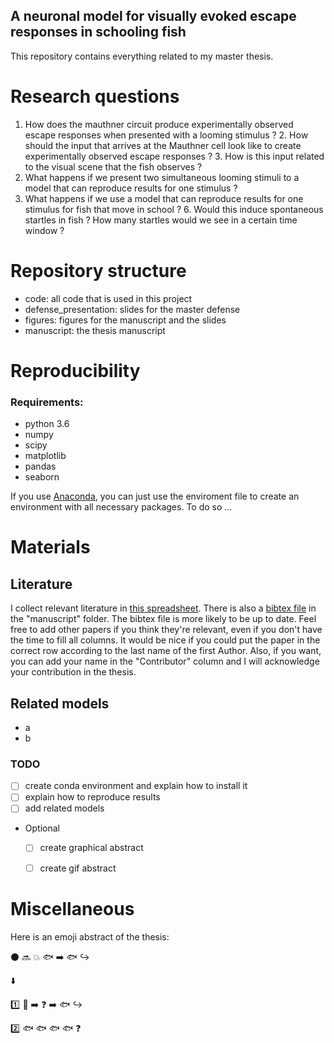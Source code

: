## A neuronal model for visually evoked escape responses in schooling fish
This repository contains everything related to my master thesis.

# Research questions
1. How does the mauthner circuit produce experimentally observed escape responses when presented with a looming stimulus ?
    2. How should the input that arrives at the Mauthner cell look like to create experimentally observed escape responses ?
    3. How is this input related to the visual scene that the fish observes ?
4. What happens if we present two simultaneous looming stimuli to a model that can reproduce results for one stimulus ?
5. What happens if we use a model that can reproduce results for one stimulus for fish that move in school ?
    6. Would this induce spontaneous startles in fish ? How many startles would we see in a certain time window ?



# Repository structure
- code: all code that is used in this project
- defense_presentation: slides for the master defense
- figures: figures for the manuscript and the slides
- manuscript: the thesis manuscript

# Reproducibility

### Requirements:
- python 3.6
- numpy
- scipy
- matplotlib
- pandas
- seaborn

If you use [Anaconda](https://docs.anaconda.com/anaconda/install/), you can just use the enviroment file to create an environment with all necessary packages. To do so ...

# Materials

## Literature
I collect relevant literature in [this spreadsheet](https://docs.google.com/spreadsheets/d/1aVUXqSDKMgWAFVwmBe_403FhNa1M6eInFz3Ooj6oTIY/edit?usp=sharing). There is also a [bibtex file](https://github.com/awakenting/master-thesis/blob/master/manuscript/masterthesisbib.bib) in the "manuscript" folder. The bibtex file is more likely to be up to date. Feel free to add other papers if you think they're relevant, even if you don't have the time to fill all columns. It would be nice if you could put the paper in the correct row according to the last name of the first Author. Also, if you want, you can add your name in the "Contributor" column and I will acknowledge your contribution in the thesis.

## Related models
- a
- b 

### TODO
- [ ] create conda environment and explain how to install it
- [ ] explain how to reproduce results
- [ ] add related models
- Optional
    - [ ] create graphical abstract
    - [ ] create gif abstract


# Miscellaneous
Here is an emoji abstract of the thesis:

:black_circle: :soon: :collision: :fish: :arrow_right: :fish: :arrow_right_hook:

:arrow_down:

:one: :eyes: :arrow_right: :question: :arrow_right: :fish: :arrow_right_hook:

:two: :fish: :fish: :fish: :fish: :question: